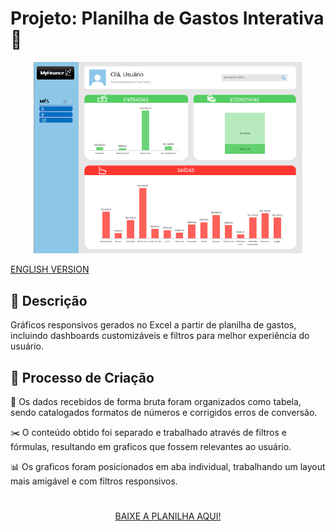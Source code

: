 # Projeto: Planilha de Gastos Interativa 💸

<p align="center">
<img 
    src="./assets/Screenshot%20PT.png"
    width="430"  
/>
</p>

[ENGLISH VERSION](https://github.com/brunovalerin/expense-spreadsheet-with-interactive-dashboard/tree/en_us)


## 📒 Descrição
Gráficos responsivos gerados no Excel a partir de planilha de gastos, incluindo dashboards customizáveis e filtros para melhor experiência do usuário.


## 🧐 Processo de Criação
📁 Os dados recebidos de forma bruta foram organizados como tabela, sendo catalogados formatos de números e corrigidos erros de conversão.

✂️ O conteúdo obtido foi separado e trabalhado através de filtros e fórmulas, resultando em graficos que fossem relevantes ao usuário. 

📊 Os graficos foram posicionados em aba individual, trabalhando um layout mais amigável e com filtros responsivos.

#


<p align="center">
<a href="https://github.com/brunovalerin/expense-spreadsheet-with-interactive-dashboard/blob/main/Output/Planilha_PT_BR.xlsx" title="View PDF now"> BAIXE A PLANILHA AQUI!</a>
</p>

